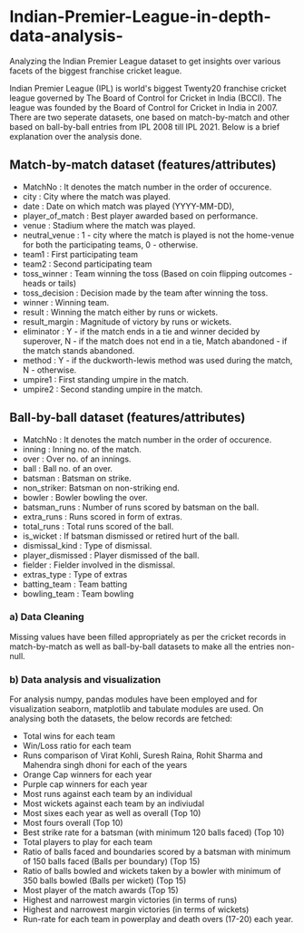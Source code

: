 # Indian-Premier-League-in-depth-data-analysis-
Analyzing the Indian Premier League dataset to get insights over various facets of the biggest franchise cricket league. 

Indian Premier League (IPL) is world's biggest Twenty20 franchise cricket league governed by The Board of Control for Cricket in India (BCCI). The league was founded by the Board of Control
for Cricket in India in 2007. There are two seperate datasets, one based on match-by-match and other based on ball-by-ball entries from IPL 2008 till IPL 2021. Below is a brief explanation 
over the analysis done.

## Match-by-match dataset (features/attributes)

   - MatchNo : It denotes the match number in the order of occurence.
   - city : City where the match was played.
   - date : Date on which match was played (YYYY-MM-DD),
   - player_of_match : Best player awarded based on performance.
   - venue : Stadium where the match was played.
   - neutral_venue : 1 - city where the match is played is not the home-venue for both the participating teams, 0 - otherwise.
   - team1 : First participating team
   - team2 : Second participating team
   - toss_winner : Team winning the toss (Based on coin flipping outcomes - heads or tails)
   - toss_decision : Decision made by the team after winning the toss.
   - winner : Winning team.
   - result : Winning the match either by runs or wickets.
   - result_margin : Magnitude of victory by runs or wickets.
   - eliminator : Y - if the match ends in a tie and winner decided by superover, N - if the match does not end in a tie, Match abandoned - if the match stands abandoned.
   - method : Y - if the duckworth-lewis method was used during the match, N - otherwise.
   - umpire1 : First standing umpire in the match.
   - umpire2 : Second standing umpire in the match.

## Ball-by-ball dataset (features/attributes)

   - MatchNo : It denotes the match number in the order of occurence. 
   - inning : Inning no. of the match.  
   - over : Over no. of an innings. 
   - ball : Ball no. of an over. 
   - batsman : Batsman on strike.
   - non_striker: Batsman on non-striking end.
   - bowler : Bowler bowling the over.
   - batsman_runs : Number of runs scored by batsman on the ball. 
   - extra_runs : Runs scored in form of extras.
   - total_runs : Total runs scored of the ball.
   - is_wicket : If batsman dismissed or retired hurt of the ball. 
   - dismissal_kind : Type of dismissal.
   - player_dismissed : Player dismissed of the ball.
   - fielder : Fielder involved in the dismissal.
   - extras_type : Type of extras
   - batting_team : Team batting
   - bowling_team : Team bowling

### a) Data Cleaning

   Missing values have been filled appropriately as per the cricket records in match-by-match as well as ball-by-ball datasets to make all the entries non-null.

### b) Data analysis and visualization

   For analysis numpy, pandas modules have been employed and for visualization seaborn, matplotlib and tabulate modules are used. On analysing both the datasets, the below records are fetched:
   
   - Total wins for each team
   - Win/Loss ratio for each team
   - Runs comparison of Virat Kohli, Suresh Raina, Rohit Sharma and Mahendra singh dhoni for each of the years
   - Orange Cap winners for each year
   - Purple cap winners for each year
   - Most runs against each team by an individual
   - Most wickets against each team by an indiviudal
   - Most sixes each year as well as overall (Top 10)
   - Most fours overall (Top 10)
   - Best strike rate for a batsman (with minimum 120 balls faced) (Top 10)
   - Total players to play for each team
   - Ratio of balls faced and boundaries scored by a batsman with minimum of 150 balls faced (Balls per boundary) (Top 15)
   - Ratio of balls bowled and wickets taken by a bowler with minimum of 350 balls bowled (Balls per wicket) (Top 15)
   - Most player of the match awards (Top 15)
   - Highest and narrowest margin victories (in terms of runs)
   - Highest and narrowest margin victories (in terms of wickets)
   - Run-rate for each team in powerplay and death overs (17-20) each year.
